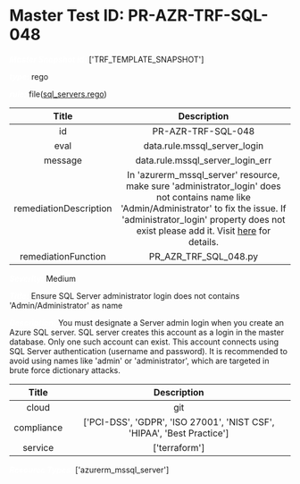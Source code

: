 



# Master Test ID: PR-AZR-TRF-SQL-048


***<font color="white">Master Snapshot Id:</font>*** ['TRF_TEMPLATE_SNAPSHOT']

***<font color="white">type:</font>*** rego

***<font color="white">rule:</font>*** file([sql_servers.rego])  
  
  
  
  

|Title|Description|
| :---: | :---: |
|id|PR-AZR-TRF-SQL-048|
|eval|data.rule.mssql_server_login|
|message|data.rule.mssql_server_login_err|
|remediationDescription|In 'azurerm_mssql_server' resource, make sure 'administrator_login' does not contains name like 'Admin/Administrator' to fix the issue. If 'administrator_login' property does not exist please add it. Visit <a href='https://registry.terraform.io/providers/hashicorp/azurerm/latest/docs/resources/mssql_server#administrator_login' target='_blank'>here</a> for details.|
|remediationFunction|PR_AZR_TRF_SQL_048.py|


***<font color="white">Severity:</font>*** Medium

***<font color="white">Title:</font>*** Ensure SQL Server administrator login does not contains 'Admin/Administrator' as name

***<font color="white">Description:</font>*** You must designate a Server admin login when you create an Azure SQL server. SQL server creates this account as a login in the master database. Only one such account can exist. This account connects using SQL Server authentication (username and password). It is recommended to avoid using names like 'admin' or 'administrator', which are targeted in brute force dictionary attacks.  
  
  

|Title|Description|
| :---: | :---: |
|cloud|git|
|compliance|['PCI-DSS', 'GDPR', 'ISO 27001', 'NIST CSF', 'HIPAA', 'Best Practice']|
|service|['terraform']|


***<font color="white">Resource Types:</font>*** ['azurerm_mssql_server']


[sql_servers.rego]: https://github.com/prancer-io/prancer-compliance-test/tree/master/azure/terraform/sql_servers.rego
